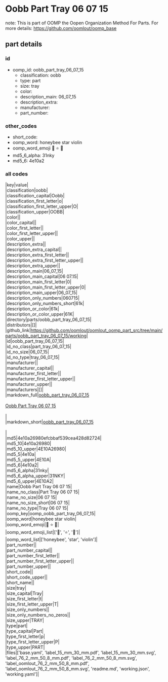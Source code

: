 # Oobb Part Tray 06 07 15  

note: This is part of OOMP the Oopen Organization Method For Parts. For more details: https://github.com/oomlout/oomp_base

##  part details





### id
* oomp_id: oobb_part_tray_06_07_15
  * classification: oobb
  * type: part
  * size: tray
  * color: 
  * description_main: 06_07_15
  * description_extra: 
  * manufacturer: 
  * part_number: 

### other_codes
* short_code: 
* oomp_word: honeybee star violin
* oomp_word_emoji :honeybee: :star: :violin:
* md5_6_alpha: 31nky
* md5_6: 4e10a2

### all codes 
|key|value|  
|classification|oobb|  
|classification_capital|Oobb|  
|classification_first_letter|o|  
|classification_first_letter_upper|O|  
|classification_upper|OOBB|  
|color||  
|color_capital||  
|color_first_letter||  
|color_first_letter_upper||  
|color_upper||  
|description_extra||  
|description_extra_capital||  
|description_extra_first_letter||  
|description_extra_first_letter_upper||  
|description_extra_upper||  
|description_main|06_07_15|  
|description_main_capital|06 07.15|  
|description_main_first_letter|0|  
|description_main_first_letter_upper|0|  
|description_main_upper|06_07_15|  
|description_only_numbers|060715|  
|description_only_numbers_short|61k|  
|description_or_color|61k|  
|description_or_color_upper|61K|  
|directory|parts/oobb_part_tray_06_07_15|  
|distributors|[]|  
|github_link|https://github.com/oomlout/oomlout_oomp_part_src/tree/main/parts/oobb_part_tray_06_07_15/working|  
|id|oobb_part_tray_06_07_15|  
|id_no_class|part_tray_06_07_15|  
|id_no_size|06_07_15|  
|id_no_type|tray_06_07_15|  
|manufacturer||  
|manufacturer_capital||  
|manufacturer_first_letter||  
|manufacturer_first_letter_upper||  
|manufacturer_upper||  
|manufacturers|[]|  
|markdown_full|[oobb_part_tray_06_07_15](https://github.com/oomlout/oomlout_oomp_part_src/tree/main/parts/oobb_part_tray_06_07_15/working)<br>[](https://github.com/oomlout/oomlout_oomp_part_src/tree/main/parts/oobb_part_tray_06_07_15/working)<br>[Oobb Part Tray 06 07 15](https://github.com/oomlout/oomlout_oomp_part_src/tree/main/parts/oobb_part_tray_06_07_15/working)<br><br>|  
|markdown_short|[oobb_part_tray_06_07_15](https://github.com/oomlout/oomlout_oomp_part_src/tree/main/parts/oobb_part_tray_06_07_15/working)<br><br>|  
|md5|4e10a26980efcbbaf539cea428d82724|  
|md5_10|4e10a26980|  
|md5_10_upper|4E10A26980|  
|md5_5|4e10a|  
|md5_5_upper|4E10A|  
|md5_6|4e10a2|  
|md5_6_alpha|31nky|  
|md5_6_alpha_upper|31NKY|  
|md5_6_upper|4E10A2|  
|name|Oobb Part Tray 06 07 15|  
|name_no_class|Part Tray 06 07 15|  
|name_no_size|06 07 15|  
|name_no_size_short|06 07 15|  
|name_no_type|Tray 06 07 15|  
|oomp_key|oomp_oobb_part_tray_06_07_15|  
|oomp_word|honeybee star violin|  
|oomp_word_emoji|:honeybee: :star: :violin:|  
|oomp_word_emoji_list|[':honeybee:', ':star:', ':violin:']|  
|oomp_word_list|['honeybee', 'star', 'violin']|  
|part_number||  
|part_number_capital||  
|part_number_first_letter||  
|part_number_first_letter_upper||  
|part_number_upper||  
|short_code||  
|short_code_upper||  
|short_name||  
|size|tray|  
|size_capital|Tray|  
|size_first_letter|t|  
|size_first_letter_upper|T|  
|size_only_numbers||  
|size_only_numbers_no_zeros||  
|size_upper|TRAY|  
|type|part|  
|type_capital|Part|  
|type_first_letter|p|  
|type_first_letter_upper|P|  
|type_upper|PART|  
|files|['base.yaml', 'label_15_mm_30_mm.pdf', 'label_15_mm_30_mm.svg', 'label_76_2_mm_50_8_mm.pdf', 'label_76_2_mm_50_8_mm.svg', 'label_oomlout_76_2_mm_50_8_mm.pdf', 'label_oomlout_76_2_mm_50_8_mm.svg', 'readme.md', 'working.json', 'working.yaml']|  
